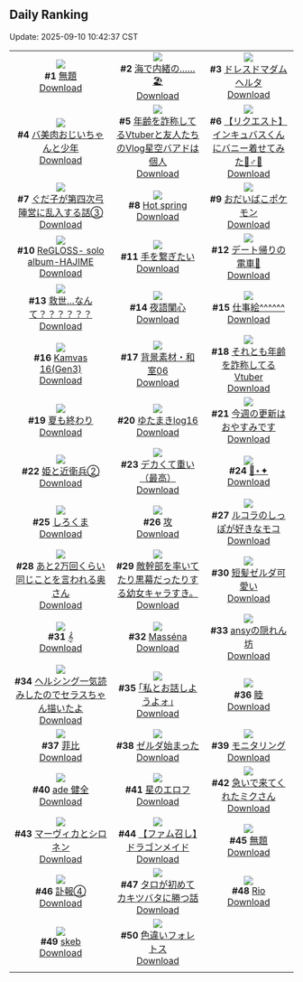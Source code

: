 ## Daily Ranking
Update: 2025-09-10 10:42:37 CST

|      |      |      |
| :----: | :----: | :----: |
| ![](https://i.pixiv.re/c/240x480/img-master/img/2025/09/08/18/16/42/134862006_p0_master1200.jpg)<br>**#1** [無題](https://www.pixiv.net/artworks/134862006)<br>[Download](https://i.pixiv.re/img-original/img/2025/09/08/18/16/42/134862006_p0.png) | ![](https://i.pixiv.re/c/240x480/img-master/img/2025/09/07/00/32/29/134796642_p0_master1200.jpg)<br>**#2** [海で内緒の……🏖️](https://www.pixiv.net/artworks/134796642)<br>[Download](https://i.pixiv.re/img-original/img/2025/09/07/00/32/29/134796642_p0.jpg) | ![](https://i.pixiv.re/c/240x480/img-master/img/2025/09/08/04/24/20/134839433_p0_master1200.jpg)<br>**#3** [ドレスドマダムヘルタ](https://www.pixiv.net/artworks/134839433)<br>[Download](https://i.pixiv.re/img-original/img/2025/09/08/04/24/20/134839433_p0.jpg) |
| ![](https://i.pixiv.re/c/240x480/img-master/img/2025/09/08/00/00/58/134839652_p0_master1200.jpg)<br>**#4** [バ美肉おじいちゃんと少年](https://www.pixiv.net/artworks/134839652)<br>[Download](https://i.pixiv.re/img-original/img/2025/09/08/00/00/58/134839652_p0.jpg) | ![](https://i.pixiv.re/c/240x480/img-master/img/2025/09/07/21/25/08/134831786_p0_master1200.jpg)<br>**#5** [年齢を詐称してるVtuberと友人たちのVlog星空バアドは個人](https://www.pixiv.net/artworks/134831786)<br>[Download](https://i.pixiv.re/img-original/img/2025/09/07/21/25/08/134831786_p0.png) | ![](https://i.pixiv.re/c/240x480/img-master/img/2025/09/07/00/00/25/134794815_p0_master1200.jpg)<br>**#6** [【リクエスト】インキュバスくんにバニー着せてみた🐰♂🎀](https://www.pixiv.net/artworks/134794815)<br>[Download](https://i.pixiv.re/img-original/img/2025/09/07/00/00/25/134794815_p0.jpg) |
| ![](https://i.pixiv.re/c/240x480/img-master/img/2025/09/08/00/44/43/134839556_p0_master1200.jpg)<br>**#7** [ぐだ子が第四次弓陣営に乱入する話③](https://www.pixiv.net/artworks/134839556)<br>[Download](https://i.pixiv.re/img-original/img/2025/09/08/00/44/43/134839556_p0.jpg) | ![](https://i.pixiv.re/c/240x480/img-master/img/2025/09/07/01/07/13/134797939_p0_master1200.jpg)<br>**#8** [Hot spring](https://www.pixiv.net/artworks/134797939)<br>[Download](https://i.pixiv.re/img-original/img/2025/09/07/01/07/13/134797939_p0.png) | ![](https://i.pixiv.re/c/240x480/img-master/img/2025/09/07/11/26/35/134810046_p0_master1200.jpg)<br>**#9** [おだいばこポケモン](https://www.pixiv.net/artworks/134810046)<br>[Download](https://i.pixiv.re/img-original/img/2025/09/07/11/26/35/134810046_p0.jpg) |
| ![](https://i.pixiv.re/c/240x480/img-master/img/2025/09/07/10/35/20/134808767_p0_master1200.jpg)<br>**#10** [ReGLOSS- solo album-HAJIME](https://www.pixiv.net/artworks/134808767)<br>[Download](https://i.pixiv.re/img-original/img/2025/09/07/10/35/20/134808767_p0.jpg) | ![](https://i.pixiv.re/c/240x480/img-master/img/2025/09/07/00/00/49/134794932_p0_master1200.jpg)<br>**#11** [手を繋ぎたい](https://www.pixiv.net/artworks/134794932)<br>[Download](https://i.pixiv.re/img-original/img/2025/09/07/00/00/49/134794932_p0.jpg) | ![](https://i.pixiv.re/c/240x480/img-master/img/2025/09/08/17/12/35/134859964_p0_master1200.jpg)<br>**#12** [デート帰りの電車🚋](https://www.pixiv.net/artworks/134859964)<br>[Download](https://i.pixiv.re/img-original/img/2025/09/08/17/12/35/134859964_p0.jpg) |
| ![](https://i.pixiv.re/c/240x480/img-master/img/2025/09/07/02/22/45/134800001_p0_master1200.jpg)<br>**#13** [救世…なんて？？？？？？](https://www.pixiv.net/artworks/134800001)<br>[Download](https://i.pixiv.re/img-original/img/2025/09/07/02/22/45/134800001_p0.jpg) | ![](https://i.pixiv.re/c/240x480/img-master/img/2025/09/08/00/41/46/134841602_p0_master1200.jpg)<br>**#14** [夜語闌心](https://www.pixiv.net/artworks/134841602)<br>[Download](https://i.pixiv.re/img-original/img/2025/09/08/00/41/46/134841602_p0.png) | ![](https://i.pixiv.re/c/240x480/img-master/img/2025/09/07/03/36/00/134801426_p0_master1200.jpg)<br>**#15** [仕事絵^^^^^^](https://www.pixiv.net/artworks/134801426)<br>[Download](https://i.pixiv.re/img-original/img/2025/09/07/03/36/00/134801426_p0.jpg) |
| ![](https://i.pixiv.re/c/240x480/img-master/img/2025/09/07/00/00/03/134794619_p0_master1200.jpg)<br>**#16** [Kamvas 16(Gen3)](https://www.pixiv.net/artworks/134794619)<br>[Download](https://i.pixiv.re/img-original/img/2025/09/07/00/00/03/134794619_p0.jpg) | ![](https://i.pixiv.re/c/240x480/img-master/img/2025/09/07/06/00/14/134803459_p0_master1200.jpg)<br>**#17** [背景素材・和室06](https://www.pixiv.net/artworks/134803459)<br>[Download](https://i.pixiv.re/img-original/img/2025/09/07/06/00/14/134803459_p0.jpg) | ![](https://i.pixiv.re/c/240x480/img-master/img/2025/09/08/21/26/21/134869301_p0_master1200.jpg)<br>**#18** [それとも年齢を詐称してるVtuber](https://www.pixiv.net/artworks/134869301)<br>[Download](https://i.pixiv.re/img-original/img/2025/09/08/21/26/21/134869301_p0.png) |
| ![](https://i.pixiv.re/c/240x480/img-master/img/2025/09/07/00/13/43/134795768_p0_master1200.jpg)<br>**#19** [夏も終わり](https://www.pixiv.net/artworks/134795768)<br>[Download](https://i.pixiv.re/img-original/img/2025/09/07/00/13/43/134795768_p0.jpg) | ![](https://i.pixiv.re/c/240x480/img-master/img/2025/09/07/12/59/39/134813017_p0_master1200.jpg)<br>**#20** [ゆたまきlog16](https://www.pixiv.net/artworks/134813017)<br>[Download](https://i.pixiv.re/img-original/img/2025/09/07/12/59/39/134813017_p0.jpg) | ![](https://i.pixiv.re/c/240x480/img-master/img/2025/09/07/18/12/57/134823076_p0_master1200.jpg)<br>**#21** [今週の更新はおやすみです](https://www.pixiv.net/artworks/134823076)<br>[Download](https://i.pixiv.re/img-original/img/2025/09/07/18/12/57/134823076_p0.jpg) |
| ![](https://i.pixiv.re/c/240x480/img-master/img/2025/09/08/03/42/28/134845937_p0_master1200.jpg)<br>**#22** [姫と近衛兵②](https://www.pixiv.net/artworks/134845937)<br>[Download](https://i.pixiv.re/img-original/img/2025/09/08/03/42/28/134845937_p0.jpg) | ![](https://i.pixiv.re/c/240x480/img-master/img/2025/09/08/00/00/40/134839588_p0_master1200.jpg)<br>**#23** [デカくて重い（最高）](https://www.pixiv.net/artworks/134839588)<br>[Download](https://i.pixiv.re/img-original/img/2025/09/08/00/00/40/134839588_p0.jpg) | ![](https://i.pixiv.re/c/240x480/img-master/img/2025/09/07/21/36/11/134832392_p0_master1200.jpg)<br>**#24** [🎹⋆✦](https://www.pixiv.net/artworks/134832392)<br>[Download](https://i.pixiv.re/img-original/img/2025/09/07/21/36/11/134832392_p0.png) |
| ![](https://i.pixiv.re/c/240x480/img-master/img/2025/09/08/00/06/18/134840070_p0_master1200.jpg)<br>**#25** [しろくま](https://www.pixiv.net/artworks/134840070)<br>[Download](https://i.pixiv.re/img-original/img/2025/09/08/00/06/18/134840070_p0.jpg) | ![](https://i.pixiv.re/c/240x480/img-master/img/2025/09/07/19/42/37/134826699_p0_master1200.jpg)<br>**#26** [攻](https://www.pixiv.net/artworks/134826699)<br>[Download](https://i.pixiv.re/img-original/img/2025/09/07/19/42/37/134826699_p0.png) | ![](https://i.pixiv.re/c/240x480/img-master/img/2025/09/07/00/00/37/134794879_p0_master1200.jpg)<br>**#27** [ルコラのしっぽが好きなモコ](https://www.pixiv.net/artworks/134794879)<br>[Download](https://i.pixiv.re/img-original/img/2025/09/07/00/00/37/134794879_p0.jpg) |
| ![](https://i.pixiv.re/c/240x480/img-master/img/2025/09/07/00/36/39/134796821_p0_master1200.jpg)<br>**#28** [あと2万回くらい同じことを言われる奥さん](https://www.pixiv.net/artworks/134796821)<br>[Download](https://i.pixiv.re/img-original/img/2025/09/07/00/36/39/134796821_p0.jpg) | ![](https://i.pixiv.re/c/240x480/img-master/img/2025/09/08/10/29/12/134852047_p0_master1200.jpg)<br>**#29** [敵幹部を率いてたり黒幕だったりする幼女キャラすき。](https://www.pixiv.net/artworks/134852047)<br>[Download](https://i.pixiv.re/img-original/img/2025/09/08/10/29/12/134852047_p0.jpg) | ![](https://i.pixiv.re/c/240x480/img-master/img/2025/09/07/19/21/58/134825852_p0_master1200.jpg)<br>**#30** [短髪ゼルダ可愛い](https://www.pixiv.net/artworks/134825852)<br>[Download](https://i.pixiv.re/img-original/img/2025/09/07/19/21/58/134825852_p0.jpg) |
| ![](https://i.pixiv.re/c/240x480/img-master/img/2025/09/07/00/00/20/134794779_p0_master1200.jpg)<br>**#31** [𝄞](https://www.pixiv.net/artworks/134794779)<br>[Download](https://i.pixiv.re/img-original/img/2025/09/07/00/00/20/134794779_p0.jpg) | ![](https://i.pixiv.re/c/240x480/img-master/img/2025/09/07/00/04/42/134795334_p0_master1200.jpg)<br>**#32** [Masséna](https://www.pixiv.net/artworks/134795334)<br>[Download](https://i.pixiv.re/img-original/img/2025/09/07/00/04/42/134795334_p0.png) | ![](https://i.pixiv.re/c/240x480/img-master/img/2025/09/08/14/00/02/134856029_p0_master1200.jpg)<br>**#33** [ansyの隠れん坊](https://www.pixiv.net/artworks/134856029)<br>[Download](https://i.pixiv.re/img-original/img/2025/09/08/14/00/02/134856029_p0.png) |
| ![](https://i.pixiv.re/c/240x480/img-master/img/2025/09/07/17/53/16/134822110_p0_master1200.jpg)<br>**#34** [ヘルシング一気読みしたのでセラスちゃん描いたよ](https://www.pixiv.net/artworks/134822110)<br>[Download](https://i.pixiv.re/img-original/img/2025/09/07/17/53/16/134822110_p0.png) | ![](https://i.pixiv.re/c/240x480/img-master/img/2025/09/07/21/06/46/134830934_p0_master1200.jpg)<br>**#35** [｢私とお話しようよォ｣](https://www.pixiv.net/artworks/134830934)<br>[Download](https://i.pixiv.re/img-original/img/2025/09/07/21/06/46/134830934_p0.jpg) | ![](https://i.pixiv.re/c/240x480/img-master/img/2025/09/07/12/14/46/134811749_p0_master1200.jpg)<br>**#36** [睦](https://www.pixiv.net/artworks/134811749)<br>[Download](https://i.pixiv.re/img-original/img/2025/09/07/12/14/46/134811749_p0.jpg) |
| ![](https://i.pixiv.re/c/240x480/img-master/img/2025/09/07/20/06/11/134827849_p0_master1200.jpg)<br>**#37** [菲比](https://www.pixiv.net/artworks/134827849)<br>[Download](https://i.pixiv.re/img-original/img/2025/09/07/20/06/11/134827849_p0.jpg) | ![](https://i.pixiv.re/c/240x480/img-master/img/2025/09/08/18/31/45/134862482_p0_master1200.jpg)<br>**#38** [ゼルダ始まった](https://www.pixiv.net/artworks/134862482)<br>[Download](https://i.pixiv.re/img-original/img/2025/09/08/18/31/45/134862482_p0.jpg) | ![](https://i.pixiv.re/c/240x480/img-master/img/2025/09/08/00/09/45/134840245_p0_master1200.jpg)<br>**#39** [モニタリング](https://www.pixiv.net/artworks/134840245)<br>[Download](https://i.pixiv.re/img-original/img/2025/09/08/00/09/45/134840245_p0.png) |
| ![](https://i.pixiv.re/c/240x480/img-master/img/2025/09/08/20/21/15/134866493_p0_master1200.jpg)<br>**#40** [ade 健全](https://www.pixiv.net/artworks/134866493)<br>[Download](https://i.pixiv.re/img-original/img/2025/09/08/20/21/15/134866493_p0.png) | ![](https://i.pixiv.re/c/240x480/img-master/img/2025/09/08/18/51/18/134862999_p0_master1200.jpg)<br>**#41** [星のエロフ](https://www.pixiv.net/artworks/134862999)<br>[Download](https://i.pixiv.re/img-original/img/2025/09/08/18/51/18/134862999_p0.png) | ![](https://i.pixiv.re/c/240x480/img-master/img/2025/09/08/18/05/25/134861678_p0_master1200.jpg)<br>**#42** [急いで来てくれたミクさん](https://www.pixiv.net/artworks/134861678)<br>[Download](https://i.pixiv.re/img-original/img/2025/09/08/18/05/25/134861678_p0.jpg) |
| ![](https://i.pixiv.re/c/240x480/img-master/img/2025/09/08/01/02/48/134842367_p0_master1200.jpg)<br>**#43** [マーヴィカとシロネン](https://www.pixiv.net/artworks/134842367)<br>[Download](https://i.pixiv.re/img-original/img/2025/09/08/01/02/48/134842367_p0.jpg) | ![](https://i.pixiv.re/c/240x480/img-master/img/2025/09/07/00/00/16/134794744_p0_master1200.jpg)<br>**#44** [【ファム召し】ドラゴンメイド](https://www.pixiv.net/artworks/134794744)<br>[Download](https://i.pixiv.re/img-original/img/2025/09/07/00/00/16/134794744_p0.png) | ![](https://i.pixiv.re/c/240x480/img-master/img/2025/09/08/13/43/38/134855739_p0_master1200.jpg)<br>**#45** [無題](https://www.pixiv.net/artworks/134855739)<br>[Download](https://i.pixiv.re/img-original/img/2025/09/08/13/43/38/134855739_p0.png) |
| ![](https://i.pixiv.re/c/240x480/img-master/img/2025/09/08/17/00/20/134859629_p0_master1200.jpg)<br>**#46** [訃報④](https://www.pixiv.net/artworks/134859629)<br>[Download](https://i.pixiv.re/img-original/img/2025/09/08/17/00/20/134859629_p0.jpg) | ![](https://i.pixiv.re/c/240x480/img-master/img/2025/09/08/09/21/58/134851015_p0_master1200.jpg)<br>**#47** [タロが初めてカキツバタに勝つ話](https://www.pixiv.net/artworks/134851015)<br>[Download](https://i.pixiv.re/img-original/img/2025/09/08/09/21/58/134851015_p0.png) | ![](https://i.pixiv.re/c/240x480/img-master/img/2025/09/08/00/02/33/134839855_p0_master1200.jpg)<br>**#48** [Rio](https://www.pixiv.net/artworks/134839855)<br>[Download](https://i.pixiv.re/img-original/img/2025/09/08/00/02/33/134839855_p0.png) |
| ![](https://i.pixiv.re/c/240x480/img-master/img/2025/09/07/12/00/22/134811158_p0_master1200.jpg)<br>**#49** [skeb](https://www.pixiv.net/artworks/134811158)<br>[Download](https://i.pixiv.re/img-original/img/2025/09/07/12/00/22/134811158_p0.jpg) | ![](https://i.pixiv.re/c/240x480/img-master/img/2025/09/07/21/39/56/134832576_p0_master1200.jpg)<br>**#50** [色違いフォレトス](https://www.pixiv.net/artworks/134832576)<br>[Download](https://i.pixiv.re/img-original/img/2025/09/07/21/39/56/134832576_p0.jpg) |
|      |
